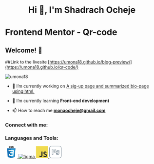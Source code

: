 <h1 align="center">Hi 👋, I'm Shadrach Ocheje</h1>


# Frontend Mentor - Qr-code

## Welcome! 👋

##Link to the livesite [https://umona18.github.io/blog-preview/](https://umona18.github.io/qr-code/)

<p align="left"> <img src="https://komarev.com/ghpvc/?username=umona18&label=Profile%20views&color=0e75b6&style=flat" alt="umona18" /> </p>

- 🔭 I’m currently working on [A sig-up page and summarized bio-page using html.](https://github.com/umona18/qr-code)

- 🌱 I’m currently learning **Front-end development**

- 📫 How to reach me **monaocheje@gmail.com**

<h3 align="left">Connect with me:</h3>
<p align="left">
</p>

<h3 align="left">Languages and Tools:</h3>
<p align="left"> <a href="https://www.w3schools.com/css/" target="_blank" rel="noreferrer"> <img src="https://raw.githubusercontent.com/devicons/devicon/master/icons/css3/css3-original-wordmark.svg" alt="css3" width="40" height="40"/> </a> <a href="https://www.figma.com/" target="_blank" rel="noreferrer"> <img src="https://www.vectorlogo.zone/logos/figma/figma-icon.svg" alt="figma" width="40" height="40"/> </a> <a href="https://developer.mozilla.org/en-US/docs/Web/JavaScript" target="_blank" rel="noreferrer"> <img src="https://raw.githubusercontent.com/devicons/devicon/master/icons/javascript/javascript-original.svg" alt="javascript" width="40" height="40"/> </a> <a href="https://www.photoshop.com/en" target="_blank" rel="noreferrer"> <img src="https://raw.githubusercontent.com/devicons/devicon/master/icons/photoshop/photoshop-line.svg" alt="photoshop" width="40" height="40"/> </a> </p>




